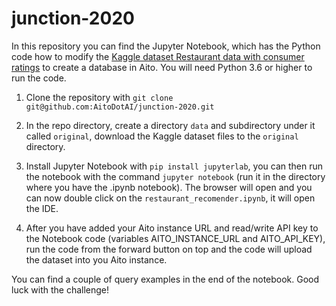 # junction-2020

In this repository you can find the Jupyter Notebook, which has the Python code how to modify the [Kaggle dataset Restaurant data with consumer ratings](https://www.kaggle.com/uciml/restaurant-data-with-consumer-ratings) to create a database in Aito. You will need Python 3.6 or higher to run the code.

1. Clone the repository with `git clone git@github.com:AitoDotAI/junction-2020.git` 

2. In the repo directory, create a directory `data` and subdirectory under it called `original`, download the Kaggle dataset files to the `original` directory. 

3. Install Jupyter Notebook with `pip install jupyterlab`, you can then run the notebook with the command `jupyter notebook` (run it in the directory where you have the .ipynb notebook). The browser will open and you can now double click on the `restaurant_recomender.ipynb`, it will open the IDE.

4. After you have added your Aito instance URL and read/write API key to the Notebook code (variables AITO_INSTANCE_URL and AITO_API_KEY), run the code from the forward button on top and the code will upload the dataset into you Aito instance. 

You can find a couple of query examples in the end of the notebook. Good luck with the challenge!
